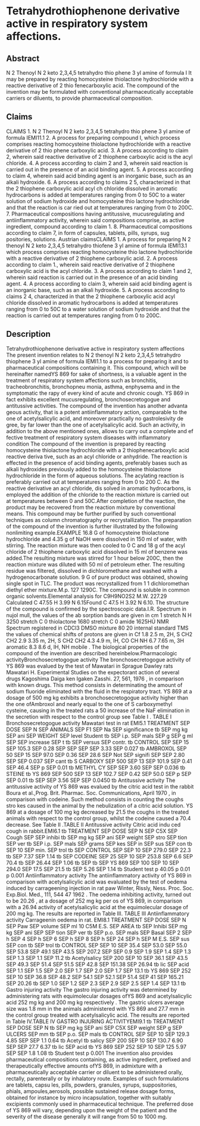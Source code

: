 # Tetrahydrothiophenone derivative active in respiratory system affections.

## Abstract
N 2 Thenoyl N 2 keto 2,3,4,5 tetrahydro thio phene 3 yl amine of formula I It may be prepared by reacting homocysteine thiolactone hydrochloride with a reactive derivative of 2 thio fenecarboxylic acid. The compound of the invention may be formulated with conventional pharmaceutically acceptable carriers or diluents, to provide pharmaceutical composition.

## Claims
CLAIMS 1. N 2 Thenoyl N 2 keto 2,3,4,5 tetrahydro thio phene 3 yl amine of formula IEMI11.1 2. A process for preparing compound I, which process comprises reacting homocysteine thiolactone hydrochloride with a reactive derivative of 2 thio phene carboxylic acid. 3. A process according to claim 2, wherein said reactive derivative of 2 thiophene carboxylic acid is the acyl chloride. 4. A process according to claim 2 and 3, wherein said reaction is carried out in the presence of an acid binding agent. 5. A process according to claim 4, wherein said acid binding agent is an inorganic base, such as an alkali hydroxide. 6. A process according to claims 2 5, characterized in that the 2 thiophene carboxylic acid acyl ch chloride dissolved in aromatic hydrocarbons is added at temperatures ranging from 0 to 50C to a water solution of sodium hydroxide and homocysteine thio lactone hydrochloride and that the reaction is car ried out at temperatures ranging from 0 to 200C. 7. Pharmaceutical compositions having antitussive, mucusregulating and antiinflammatory activity, wherein said compositions comprise, as active ingredient, compound according to claim 1. 8. Pharmaceutical compositions according to claim 7, in form of capsules, tablets, pills, syrups, sug positories, solutions. Austrian claimsCLAIMS 1. A process for preparing N 2 thenoyl N 2 keto 2,3,4,5 tetrahydro thiofene 3 yl amine of formula IEMI13.1 which process comprises reacting homocysteine thio lactone hydrochloride with a reactive derivative of 2 thiophene carboxylic acid. 2. A process according to claim 1., wherein said reactive derivative of 2 thiophene carboxylic acid is the acyl chloride. 3. A process according to claim 1 and 2, wherein said reaction is carried out in the presence of an acid binding agent. 4. A process according to claim 3, wherein said acid binding agent is an inorganic base, such as an alkali hydroxide. 5. A process according to claims 2 4, characterized in that the 2 thiophene carboxylic acid acyl chloride dissolved in aromatic hydrocarbons is added at temperatures ranging from 0 to 50C to a water solution of sodium hydroxide and that the reaction is carried out at temperatures ranging from 0 to 200C.

## Description
Tetrahydrothiophenone derivative active in respiratory system affections The present invention relates to N 2 thenoyl N 2 keto 2,3,4,5 tetrahydro thiophene 3 yl amine of formula IEMI1.1 to a process for preparing it and to pharmaceutical compositions containing it. This compound, which will be hereinafter namedYS 869 for sake of shortness, is a valuable agent in the treatment of respiratory system affections such as bronchitis, tracheobronchitis, bronchopneu monia, asthma, enphysema and in the symptomatic the rapy of every kind of acute and chronic cough. YS 869 in fact exhibits excellent mucusregulating, bronchosecretogogue and antitussive activities. The compound of the invention has another advanta geous activity, that is a potent antiinflammatory action, comparable to the one of acetylsalicylic acid, and moreover practically no gastrolesivity de gree, by far lower than the one of acetylsalicylic acid. Such an activity, in addition to the above mentioned ones, allows to carry out a complete and ef fective treatment of respiratory system diseases with inflammatory condition The compound of the invention is prepared by reacting homocysteine thiolactone hydrochloride with a 2 thiophenecarboxylic acid reactive deriva tive, such as an acyl chloride or anhydride. The reaction is effected in the presence of acid binding agents, preferably bases such as alkali hydroxides previously added to the homocysteine thiolactone hydrochloride in the form of aqueous solutions. The acylating reaction is preferably carried out at temperatures ranging from 0 to 200 C. As the reactive derivative an acyl chloride, dis solved in aromatic hydrocarbons, is employed the addition of the chloride to the reaction mixture is carried out at temperatures between 0 and 50C.After completion of the reaction, the product may be recovered from the reaction mixture by conventional means. This compound may be further purified by such conventional techniques as column chromatography or recrystallization. The preparation of the compound of the invention is further illustrated by the following nonlimiting example.EXAMPLE 16.8 G of homocysteine thiolactone hydrochloride and 4.35 g of NaOH were dissolved in 150 ml of water, with stirring. The reaction mixture was then cooled to 0 C and 18 g of the acyl chloride of 2 thiophene carboxylic acid dissolved in 15 ml of benzene was added.The resulting mixture was stirred for 1 hour below 200C, then the reaction mixture was diluted with 50 ml of petroleum ether. The resulting residue was filtered, dissolved in dichloromethane and washed with a hydrogenocarbonate solution. 9 G of pure product was obtained, showing single spot in TLC. The product was recrystallized from 1 1 dichloromethan diethyl ether mixture.M.p. 127 1290C. The compound is soluble in common organic solvents.Elemental analysis for C9H9NO2S2 M.W. 227.29 Calculated C 47.55 H 3.99 N 6.15Found C 47.5 H 3.92 N 6.10. The structure of the compound is confirmed by the spectroscopic data.I.R. Spectrum in nujol mull, the values of the ab sorption bands are given in cm 1 stretch N H 3250 stretch C 0 thiolactone 1680 stretch C 0 amide 1625HÚ NMR Spectrum registered in CDCl3 DMSO mixture 80 20 internal standard TMS the values of chemical shifts of protons are given in Cf 1.8 2.5 m, 2H, S CH2 CH2 2.9 3.35 m, 2H, S CH2 CH2 4.3 4.9 m, lH, CO CH NH 6.7 7.65 m, 3H aromatic 8.3 8.6 d, lH, NH mobile . The biological properties of the compound of the invention are described hereinbelow.Pharmacologic activityBronchosecretogogue activity The bronchosecretogogue activity of YS 869 was evalued by the test of Mawatari in Sprague Dawley rats Mawatari H. Experimental Studies on the expectorant action of several drugs Kagoshima Daiga ken Igaken Zasshi. 27, 561, 1976 , in comparison with known drugs. This method consists in determinating the amount of sodium fluoride eliminated with the fluid in the respiratory tract. YS 869 at a dosage of 500 mg kg exhibits a bronchosecretogogue activity higher than the one ofAmbroxol and nearly equal to the one of S carboxymethyl cysteine, causing in the treated rats a 50 increase of the NaF elimination in the secretion with respect to the control group see Table I . TABLE I Bronchosecretogogue activity Mawatari test in rat EMI5.1 TREATMENT SEP DOSE SEP N SEP ANIMALS SEP F1 SEP Na SEP significance tb SEP mg kg SEP ani SEP WEIGHT SEP level Student tb SEP i.p. SEP mals SEP g SEP g ml SEP SEP increase SEP t tb SEP versus SEP contr. tb CONTROL SEP SEP 15 SEP 105.3 SEP 0.28 SEP SEP SEP SEP 3.33 SEP 0.027 tb AMBROXOL SEP 50 SEP 15 SEP 97.0 SEP 0.36 SEP 28.6 SEP Not SEP signifi SEP SEP 2.80 SEP SEP 0.037 SEP cant tb S CARBOXY SEP 500 SEP 13 SEP 101.9 SEP 0.41 SEP 46.4 SEP p SEP 0.01 tb METHYL CY SEP SEP 3.60 SEP SEP 0.036 tb STEINE tb YS 869 SEP 500 SEP 13 SEP 102.7 SEP 0.42 SEP 50.0 SEP p SEP SEP 0.01 tb SEP SEP 3.56 SEP SEP 0.0450 tb Antitussive activity The antitussive activity of YS 869 was evalued by the citric acid test in the rabbit Boura et al.,Prog. Brit. Pharmac. Soc. Communications, April 1970 , in comparison with codeine. Such method consists in counting the coughs stro kes caused in the animal by the nebulization of a citric acid solution. YS 869 at a dosage of 100 mg kg decreased by 21.5 the coughs in the treated animals with respect to the control group, whilst the codeine caused a 70.4 decrease. See Table II .TABLE II Antitussive activity Citric acid indu ced cough in rabbit.EMI6.1 tb TREATMENT SEP DOSE SEP N SEP C5X SEP Cough SEP SEP inhibi tb SEP mg kg SEP ani SEP weight SEP stro SEP tion SEP ver tb SEP i.p. SEP mals SEP grams SEP kes SEP in SEP sus SEP con tb SEP 10 SEP min. SEP trol tb SEP CONTROL SEP SEP 10 SEP 279.0 SEP 22.3 tb SEP 7.37 SEP 1.14 tb SEP CODEINE SEP 25 SEP 10 SEP 253.8 SEP 6.6 SEP 70.4 tb SEP 26.44 SEP 1.06 tb SEP tb SEP YS 869 SEP 100 SEP 10 SEP 294.0 SEP 17.5 SEP 21.5 tb SEP 5.26 SEP 1.14 tb Student test p 40.05 p 0.01 p 0.001 Antiinflammatory activity The antiinflammatory activity of YS 869 in comparison with acetylsalicylic acid was evaluated by the test of oedema induced by carrageening injection in rat paw Winter, Rissly, Ness. Proc. Soc. Exp.Biol. Med., 111, 544 47 1962 . The oedema inhibiting activity, turned out to be 20.26 , at a dosage of 252 mg kg per os of YS 869, in comparison with a 26.94 activity of acetylsalicylic acid at the equimolecular dosage of 200 mg kg. The results are reported in Table III. TABLE III Antiinflammatory activity Carrageenin oedema in rat. EMI8.1 TREATMENT SEP DOSE SEP N SEP Paw SEP volume SEP ml 10 C5M E.S. SEP AREA tb SEP Inhibi SEP mg kg SEP ani SEP SEP tion SEP ver tb SEP p.o. SEP mals SEP Basal SEP 2 SEP h SEP 4 SEP h SEP 6 SEP h SEP 8 SEP h SEP 24 SEP h SEP M E.S. SEP sus SEP con tb SEP trol tb CONTROL SEP SEP 10 SEP 35.4 SEP 53.0 SEP 55.0 SEP 53.8 SEP 49.1 SEP 43.5 SEP 207.2 SEP SEP 0.9 SEP 1.9 SEP 1.4 SEP 1.3 SEP 1.3 SEP 1.1 SEP 11.2 tb Acetylsalicy SEP 200 SEP 10 SEP 36.1 SEP 43.5 SEP 49.3 SEP 51.4 SEP 51.5 SEP 42.8 SEP 151.38 SEP 26.94 tb lic SEP acid SEP 1.1 SEP 1.5 SEP 2.0 SEP 1.7 SEP 2.0 SEP 1.7 SEP 13.1 tb YS 869 SEP 252 SEP 10 SEP 36.8 SEP 48.2 SEP 54.1 SEP 52.1 SEP 51.4 SEP 41 SEP 165.21 SEP 20.26 tb SEP 1.0 SEP 1.2 SEP 2.3 SEP 2.9 SEP 2.5 SEP 1.4 SEP 13.1 tb Gastro injuring activity The gastro injuring activity was determined by administering rats with equimolecular dosages ofYS 869 and acetylsalicylic acid 252 mg kg and 200 mg kg respectively . The gastric ulcers average size was 1.8 mm in the animals administered with YS 869 and 27.7 mm in the control group treated with acetylsalicylic acid. The results are reported in Table IV.TABLE IV GASTRO INJURING ACTIVITYEMI9.1 tb TREATMENT SEP DOSE SEP N tb SEP mg kg SEP ani SEP C5X SEP weight SEP g SEP ULCERS SEP mm tb SEP p.o. SEP mals tb CONTROL SEP SEP 10 SEP 129.3 4.85 SEP SEP 1.1 0.64 tb Acetyl tb salicy SEP 200 SEP 10 SEP 130.7 6.90 SEP SEP 27.7 6.37 tb lic SEP acid tb YS 869 SEP 252 SEP 10 SEP 125 5.97 SEP SEP 1.8 1.08 tb Student test p 0.001 The invention also provides pharmaceutical compositions containing, as active ingredient, prefixed and therapeutically effective amounts ofYS 869, in admixture with a pharmaceutically acceptable carrier or diluent to be administered orally, rectally, parenterally or by inhalatory route. Examples of such formulations are tablets, capsu les, pills, powders, granules, syrups, suppositories, phials, ampoules,aerosols, possible sustained release dosage forms, obtained for instance by micro incapsulation, together with suitably excipients commonly used in pharmaceutical technique. The preferred dose of YS 869 will vary, depending upon the weight of the patient and the severity of the disease generally it will range from 50 to 1000 mg.